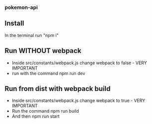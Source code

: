 ### pokemon-api

## Install
In the terminal run "npm i"

## Run WITHOUT webpack
* Inside src/constants/webpack.js change webpack to false - VERY IMPORTANT
* run with the command npm run dev

## Run from dist with webpack build
* Inside src/constants/webpack.js change webpack to true - VERY IMPORTANT
* Run the command npm run build
* And then npm run start
